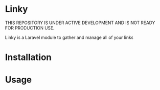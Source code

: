 # Linky 

THIS REPOSITORY IS UNDER ACTIVE DEVELOPMENT AND IS NOT READY FOR PRODUCTION USE.

Linky is a Laravel module to gather and manage all of your links

# Installation

# Usage
